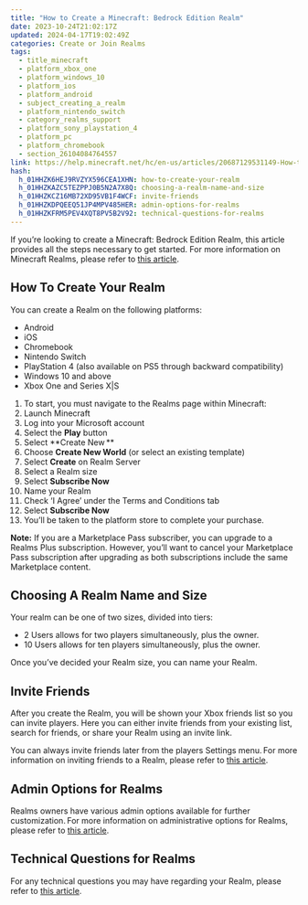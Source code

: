 ```yaml
---
title: "How to Create a Minecraft: Bedrock Edition Realm"
date: 2023-10-24T21:02:17Z
updated: 2024-04-17T19:02:49Z
categories: Create or Join Realms
tags:
  - title_minecraft
  - platform_xbox_one
  - platform_windows_10
  - platform_ios
  - platform_android
  - subject_creating_a_realm
  - platform_nintendo_switch
  - category_realms_support
  - platform_sony_playstation_4
  - platform_pc
  - platform_chromebook
  - section_26104084764557
link: https://help.minecraft.net/hc/en-us/articles/20687129531149-How-to-Create-a-Minecraft-Bedrock-Edition-Realm
hash:
  h_01HHZK6HEJ9RVZYX596CEA1XHN: how-to-create-your-realm
  h_01HHZKAZC5TEZPPJ0B5N2A7X8Q: choosing-a-realm-name-and-size
  h_01HHZKCZ16MB72XD95VB1F4WCF: invite-friends
  h_01HHZKDPQEEQ51JP4MPV485HER: admin-options-for-realms
  h_01HHZKFRM5PEV4XQT8PV5B2V92: technical-questions-for-realms
---
```


If you’re looking to create a Minecraft: Bedrock Edition Realm, this article provides all the steps necessary to get started. For more information on Minecraft Realms, please refer to [this article](./Minecraft-Bedrock-Edition-Realms-General-FAQ.md).

## How To Create Your Realm  

You can create a Realm on the following platforms: 

- Android 
- iOS 
- Chromebook 
- Nintendo Switch 
- PlayStation 4 (also available on PS5 through backward compatibility) 
- Windows 10 and above 
- Xbox One and Series X\|S 

1.  To start, you must navigate to the Realms page within Minecraft: 
2.  Launch Minecraft
3.  Log into your Microsoft account 
4.  Select the **Play** button 
5.  Select **Create New **
6.  Choose **Create New World** (or select an existing template) 
7.  Select **Create** on Realm Server 
8.  Select a Realm size
9.  Select **Subscribe Now**
10. Name your Realm
11. Check ‘I Agree’ under the Terms and Conditions tab
12. Select **Subscribe Now**
13. You’ll be taken to the platform store to complete your purchase.

**Note:** If you are a Marketplace Pass subscriber, you can upgrade to a Realms Plus subscription. However, you’ll want to cancel your Marketplace Pass subscription after upgrading as both subscriptions include the same Marketplace content.

## Choosing A Realm Name and Size  

Your realm can be one of two sizes, divided into tiers:  

- 2 Users allows for two players simultaneously, plus the owner.
- 10 Users allows for ten players simultaneously, plus the owner.

Once you’ve decided your Realm size, you can name your Realm.

## Invite Friends  

After you create the Realm, you will be shown your Xbox friends list so you can invite players. Here you can either invite friends from your existing list, search for friends, or share your Realm using an invite link.

You can always invite friends later from the players Settings menu. For more information on inviting friends to a Realm, please refer to [this article](./How-to-Invite-Friends-to-Your-Minecraft-Bedrock-Edition-Realm.md).

## Admin Options for Realms  

Realms owners have various admin options available for further customization. For more information on administrative options for Realms, please refer to [this article](../Manage-or-Troubleshoot-Realms/How-to-Manage-Your-Minecraft-Bedrock-Edition-Realm.md).

## Technical Questions for Realms

For any technical questions you may have regarding your Realm, please refer to [this article](../Manage-or-Troubleshoot-Realms/How-to-Upload-Worlds-onto-a-Minecraft-Realm.md).
